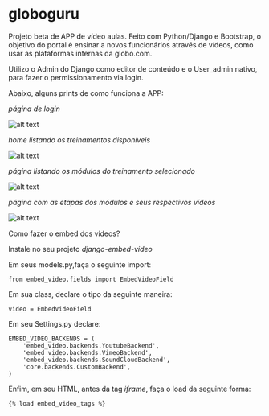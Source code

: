 # globoguru
Projeto beta de APP de vídeo aulas.
Feito com Python/Django e Bootstrap, o objetivo do portal é ensinar a novos funcionários através de vídeos, como usar as plataformas internas da globo.com.

Utilizo o Admin do Django como editor de conteúdo e o User_admin nativo, para fazer o permissionamento via login.


Abaixo, alguns prints de como funciona a APP:



*página de login*

![alt text](https://github.com/velosos/globoguru/blob/master/guru/core/static/img/Captura%20de%20Tela%202017-09-04%20%C3%A0s%2013.59.59.png)


*home listando os treinamentos disponíveis*

![alt text](https://github.com/velosos/globoguru/blob/master/guru/core/static/img/Captura%20de%20Tela%202017-09-04%20%C3%A0s%2014.00.18.png)

*página listando os módulos do treinamento selecionado*

![alt text](https://github.com/velosos/globoguru/blob/master/guru/core/static/img/Captura%20de%20Tela%202017-09-04%20%C3%A0s%2014.00.31.png)

*página com as etapas dos módulos e seus respectivos vídeos*

![alt text](https://github.com/velosos/globoguru/blob/master/guru/core/static/img/Captura%20de%20Tela%202017-09-04%20%C3%A0s%2014.00.57.png)



Como fazer o embed dos vídeos?

Instale no seu projeto *django-embed-video*

Em seus models.py,faça o seguinte import:

```from embed_video.fields import EmbedVideoField```

Em sua class, declare o tipo da seguinte maneira:

```video = EmbedVideoField```

Em seu Settings.py declare:

```
EMBED_VIDEO_BACKENDS = (
    'embed_video.backends.YoutubeBackend',
    'embed_video.backends.VimeoBackend',
    'embed_video.backends.SoundCloudBackend',
    'core.backends.CustomBackend',
)

```


Enfim, em seu HTML, antes da tag *iframe*, faça o load da seguinte forma:

```
{% load embed_video_tags %}
```













